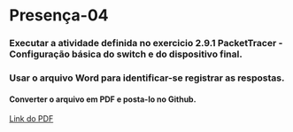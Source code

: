 # Presença-04

### Executar a atividade definida no exercicio 2.9.1 PacketTracer - Configuração básica do switch e do dispositivo final. 
### Usar o arquivo Word para identificar-se registrar as respostas. 
#### Converter o arquivo em PDF e posta-lo no Github.

[Link do PDF](https://github.com/NiltonLuan/nilton-guedes-p8-info-sor2/blob/main/atividades-presenca/presenca-04/2.9.1%20Packet%20Tracer%20-%20Basic%20Switch%20and%20End%20Device%20Configuration%20-%20RESPONDIDO.pdf)
